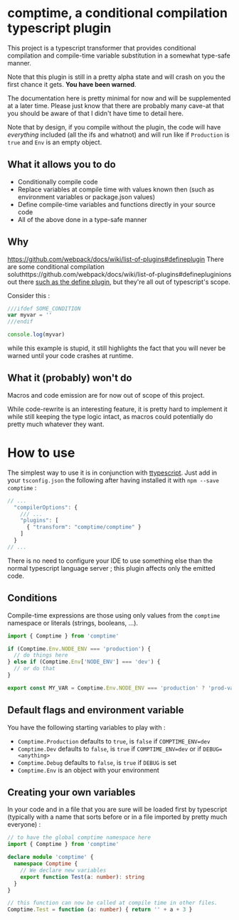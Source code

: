 # comptime, a conditional compilation typescript plugin

This project is a typescript transformer that provides conditional compilation and compile-time variable substitution in a somewhat type-safe manner.

Note that this plugin is still in a pretty alpha state and will crash on you the first chance it gets. **You have been warned**.

The documentation here is pretty minimal for now and will be supplemented at a later time. Please just know that there are probably many cave-at that you should be aware of that I didn't have time to detail here.

Note that by design, if you compile without the plugin, the code will have *everything* included (all the ifs and whatnot) and will run like if `Production` is `true` and `Env` is an empty object.

## What it allows you to do

 * Conditionally compile code
 * Replace variables at compile time with values known then (such as environment variables or package.json values)
 * Define compile-time variables and functions directly in your source code
 * All of the above done in a type-safe manner

## Why
https://github.com/webpack/docs/wiki/list-of-plugins#defineplugin
There are some conditional compilation soluthttps://github.com/webpack/docs/wiki/list-of-plugins#definepluginions out there [such as the define plugin](https://github.com/webpack/docs/wiki/list-ohttps://github.com/webpack/docs/wiki/list-of-plugins#definepluginf-plugins#defineplugin), but they're all out of typescript's scope.

Consider this :

```javascript
///ifdef SOME_CONDITION
var myvar = ''
///endif

console.log(myvar)
```

while this example is stupid, it still highlights the fact that you will never be warned until your code crashes at runtime.

## What it (probably) won't do

Macros and code emission are for now out of scope of this project.

While code-rewrite is an interesting feature, it is pretty hard to implement it while still keeping the type logic intact, as macros could potentially do pretty much whatever they want.

# How to use

The simplest way to use it is in conjunction with [ttypescript](https://github.com/cevek/ttypescript). Just add in your `tsconfig.json` the following after having installed it with `npm --save comptime` :

```javascript
// ...
  "compilerOptions": {
    /// ...
    "plugins": [
      { "transform": "comptime/comptime" }
    ]
  }
// ...
```

There is no need to configure your IDE to use something else than the normal typescript language server ; this plugin affects only the emitted code.



## Conditions

Compile-time expressions are those using only values from the `comptime` namespace or literals (strings, booleans, ...).

```typescript
import { Comptime } from 'comptime'

if (Comptime.Env.NODE_ENV === 'production') {
  // do things here
} else if (Comptime.Env['NODE_ENV'] === 'dev') {
  // or do that
}

export const MY_VAR = Comptime.Env.NODE_ENV === 'production' ? 'prod-value' : 'dev-value'
```

## Default flags and environment variable

You have the following starting variables to play with :

 * `Comptime.Production` defaults to `true`, is `false` if `COMPTIME_ENV=dev`
 * `Comptime.Dev` defaults to `false`, is `true` if `COMPTIME_ENV=dev` or if `DEBUG=<anything>`
 * `Comptime.Debug` defaults to `false`, is `true` if `DEBUG` is set
 * `Comptime.Env` is an object with your environment

## Creating your own variables

In your code and in a file that you are sure will be loaded first by typescript (typically with a name that sorts before or in a file imported by pretty much everyone) :

```typescript
// to have the global comptime namespace here
import { Comptime } from 'comptime'

declare module 'comptime' {
  namespace Comptime {
    // We declare new variables
    export function Test(a: number): string
  }
}

// this function can now be called at compile time in other files.
Comptime.Test = function (a: number) { return '' + a + 3 }
```
